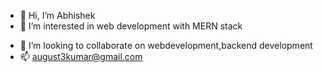 - 👋 Hi, I’m Abhishek
- 👀 I’m interested in web development with MERN stack
<!-- - 🌱 I’m currently learning web development -->
- 💞️ I’m looking to collaborate on webdevelopment,backend development
- 📫 august3kumar@gmail.com

<!---
hectic-oslo/hectic-oslo is a ✨ special ✨ repository because its `README.md` (this file) appears on your GitHub profile.
You can click the Preview link to take a look at your changes.
--->
